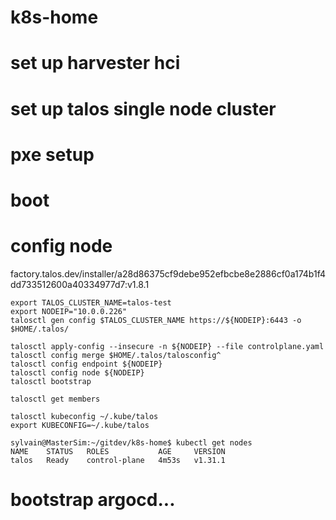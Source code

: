 # k8s-home

# set up harvester hci

# set up talos single node cluster
# pxe setup
# boot
# config node
factory.talos.dev/installer/a28d86375cf9debe952efbcbe8e2886cf0a174b1f4dd733512600a40334977d7:v1.8.1
```
export TALOS_CLUSTER_NAME=talos-test
export NODEIP="10.0.0.226"
talosctl gen config $TALOS_CLUSTER_NAME https://${NODEIP}:6443 -o $HOME/.talos/

talosctl apply-config --insecure -n ${NODEIP} --file controlplane.yaml 
talosctl config merge $HOME/.talos/talosconfig^
talosctl config endpoint ${NODEIP}
talosctl config node ${NODEIP}
talosctl bootstrap

talosctl get members

talosctl kubeconfig ~/.kube/talos
export KUBECONFIG=~/.kube/talos

sylvain@MasterSim:~/gitdev/k8s-home$ kubectl get nodes
NAME    STATUS   ROLES           AGE     VERSION
talos   Ready    control-plane   4m53s   v1.31.1

```

# bootstrap argocd...

